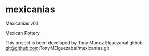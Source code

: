 # mexicanias
Mexicanias v0.1

Mexican Pottery

This project is been developed by Tony Munoz Elguezabal 
github: git@github.com:TonyMElguezabal/mexicanias.git


